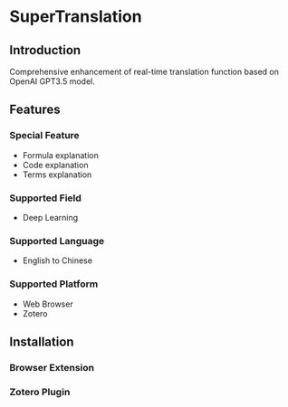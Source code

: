 # SuperTranslation

## Introduction

Comprehensive enhancement of real-time translation function based on OpenAI GPT3.5 model.

## Features

### Special Feature

- Formula explanation
- Code explanation
- Terms explanation

### Supported Field

- Deep Learning

### Supported Language

- English to Chinese

### Supported Platform

- Web Browser
- Zotero
## Installation
### Browser Extension
### Zotero Plugin